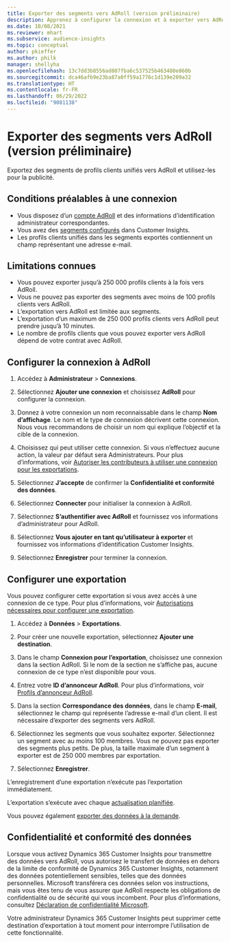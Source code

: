 ```yaml
---
title: Exporter des segments vers AdRoll (version préliminaire)
description: Apprenez à configurer la connexion et à exporter vers AdRoll.
ms.date: 10/08/2021
ms.reviewer: mhart
ms.subservice: audience-insights
ms.topic: conceptual
author: pkieffer
ms.author: philk
manager: shellyha
ms.openlocfilehash: 13c7dd3b8556ad807fba6c537525b463480e860b
ms.sourcegitcommit: dca46afb9e23ba87a0ff59a1776c1d139e209a32
ms.translationtype: HT
ms.contentlocale: fr-FR
ms.lasthandoff: 06/29/2022
ms.locfileid: "9081138"
---
```

# <a name="export-segments-to-adroll-preview"></a>Exporter des segments vers AdRoll (version préliminaire)

Exportez des segments de profils clients unifiés vers AdRoll et utilisez-les pour la publicité. 

## <a name="prerequisites-for-a-connection"></a>Conditions préalables à une connexion

- Vous disposez d’un [compte AdRoll](https://www.adroll.com/) et des informations d’identification administrateur correspondantes.
- Vous avez des [segments configurés](segments.md) dans Customer Insights.
- Les profils clients unifiés dans les segments exportés contiennent un champ représentant une adresse e-mail.

## <a name="known-limitations"></a>Limitations connues

- Vous pouvez exporter jusqu’à 250 000 profils clients à la fois vers AdRoll.
- Vous ne pouvez pas exporter des segments avec moins de 100 profils clients vers AdRoll. 
- L’exportation vers AdRoll est limitée aux segments.
- L’exportation d’un maximum de 250 000 profils clients vers AdRoll peut prendre jusqu’à 10 minutes. 
- Le nombre de profils clients que vous pouvez exporter vers AdRoll dépend de votre contrat avec AdRoll.

## <a name="set-up-connection-to-adroll"></a>Configurer la connexion à AdRoll

1. Accédez à **Administrateur** > **Connexions**.

1. Sélectionnez **Ajouter une connexion** et choisissez **AdRoll** pour configurer la connexion.

1. Donnez à votre connexion un nom reconnaissable dans le champ **Nom d’affichage**. Le nom et le type de connexion décrivent cette connexion. Nous vous recommandons de choisir un nom qui explique l’objectif et la cible de la connexion.

1. Choisissez qui peut utiliser cette connexion. Si vous n’effectuez aucune action, la valeur par défaut sera Administrateurs. Pour plus d’informations, voir [Autoriser les contributeurs à utiliser une connexion pour les exportations](connections.md#allow-contributors-to-use-a-connection-for-exports).

1. Sélectionnez **J’accepte** de confirmer la **Confidentialité et conformité des données**.

1. Sélectionnez **Connecter** pour initialiser la connexion à AdRoll.

1. Sélectionnez **S’authentifier avec AdRoll** et fournissez vos informations d’administrateur pour AdRoll. 

1. Sélectionnez **Vous ajouter en tant qu’utilisateur à exporter** et fournissez vos informations d’identification Customer Insights.

1. Sélectionnez **Enregistrer** pour terminer la connexion.

## <a name="configure-an-export"></a>Configurer une exportation

Vous pouvez configurer cette exportation si vous avez accès à une connexion de ce type. Pour plus d’informations, voir [Autorisations nécessaires pour configurer une exportation](export-destinations.md#set-up-a-new-export).

1. Accédez à **Données** > **Exportations**.

1. Pour créer une nouvelle exportation, sélectionnez **Ajouter une destination**.

1. Dans le champ **Connexion pour l’exportation**, choisissez une connexion dans la section AdRoll. Si le nom de la section ne s’affiche pas, aucune connexion de ce type n’est disponible pour vous.

1. Entrez votre **ID d’annonceur AdRoll**. Pour plus d’informations, voir [Profils d’annonceur AdRoll](https://help.adroll.com/hc/articles/212011838-Advertiser-Profiles).

1. Dans la section **Correspondance des données**, dans le champ **E-mail**, sélectionnez le champ qui représente l’adresse e-mail d’un client. Il est nécessaire d’exporter des segments vers AdRoll.

1. Sélectionnez les segments que vous souhaitez exporter. Sélectionnez un segment avec au moins 100 membres. Vous ne pouvez pas exporter des segments plus petits. De plus, la taille maximale d’un segment à exporter est de 250 000 membres par exportation. 

1. Sélectionnez **Enregistrer**.

L’enregistrement d’une exportation n’exécute pas l’exportation immédiatement.

L’exportation s’exécute avec chaque [actualisation planifiée](system.md#schedule-tab). 

Vous pouvez également [exporter des données à la demande](export-destinations.md#run-exports-on-demand). 


## <a name="data-privacy-and-compliance"></a>Confidentialité et conformité des données

Lorsque vous activez Dynamics 365 Customer Insights pour transmettre des données vers AdRoll, vous autorisez le transfert de données en dehors de la limite de conformité de Dynamics 365 Customer Insights, notamment des données potentiellement sensibles, telles que des données personnelles. Microsoft transférera ces données selon vos instructions, mais vous êtes tenu de vous assurer que AdRoll respecte les obligations de confidentialité ou de sécurité qui vous incombent. Pour plus d’informations, consultez [Déclaration de confidentialité Microsoft](https://go.microsoft.com/fwlink/?linkid=396732).

Votre administrateur Dynamics 365 Customer Insights peut supprimer cette destination d’exportation à tout moment pour interrompre l’utilisation de cette fonctionnalité.
